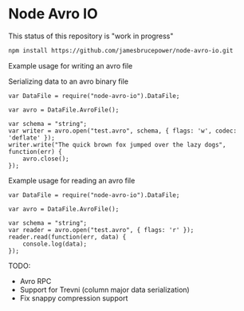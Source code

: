 Node Avro IO
============

This status of this repository is "work in progress"

```bash
npm install https://github.com/jamesbrucepower/node-avro-io.git
```

Example usage for writing an avro file

Serializing data to an avro binary file
```
var DataFile = require("node-avro-io").DataFile;

var avro = DataFile.AvroFile();

var schema = "string";
var writer = avro.open("test.avro", schema, { flags: 'w', codec: 'deflate' });
writer.write("The quick brown fox jumped over the lazy dogs", function(err) {
    avro.close();
});
```

Example usage for reading an avro file
```
var DataFile = require("node-avro-io").DataFile;

var avro = DataFile.AvroFile();

var schema = "string";
var reader = avro.open("test.avro", { flags: 'r' });
reader.read(function(err, data) {
    console.log(data);
});
```

TODO:

- Avro RPC
- Support for Trevni (column major data serialization)
- Fix snappy compression support
